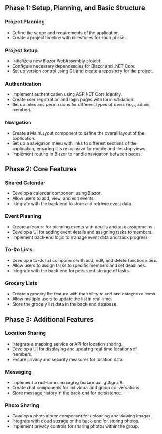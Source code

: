 ## Phase 1: Setup, Planning, and Basic Structure

### Project Planning
- Define the scope and requirements of the application.
- Create a project timeline with milestones for each phase.

### Project Setup
- Initialize a new Blazor WebAssembly project
- Configure necessary dependencies for Blazor and .NET Core.
- Set up version control using Git and create a repository for the project.

### Authentication
- Implement authentication using ASP.NET Core Identity.
- Create user registration and login pages with form validation.
- Set up roles and permissions for different types of users (e.g., admin, member).

### Navigation
- Create a MainLayout component to define the overall layout of the application.
- Set up a navigation menu with links to different sections of the application, ensuring it is responsive for mobile and desktop views.
- Implement routing in Blazor to handle navigation between pages.

## Phase 2: Core Features

### Shared Calendar
- Develop a calendar component using Blazor.
- Allow users to add, view, and edit events.
- Integrate with the back-end to store and retrieve event data.

### Event Planning
- Create a feature for planning events with details and task assignments.
- Develop a UI for adding event details and assigning tasks to members.
- Implement back-end logic to manage event data and track progress.

### To-Do Lists
- Develop a to-do list component with add, edit, and delete functionalities.
- Allow users to assign tasks to specific members and set deadlines.
- Integrate with the back-end for persistent storage of tasks.

### Grocery Lists
- Create a grocery list feature with the ability to add and categorize items.
- Allow multiple users to update the list in real-time.
- Store the grocery list data in the back-end database.

## Phase 3: Additional Features

### Location Sharing
- Integrate a mapping service or API for location sharing.
- Develop a UI for displaying and updating real-time locations of members.
- Ensure privacy and security measures for location data.

### Messaging
- Implement a real-time messaging feature using SignalR.
- Create chat components for individual and group conversations.
- Store message history in the back-end for persistence.

### Photo Sharing
- Develop a photo album component for uploading and viewing images.
- Integrate with cloud storage or the back-end for storing photos.
- Implement privacy controls for sharing photos within the group.

